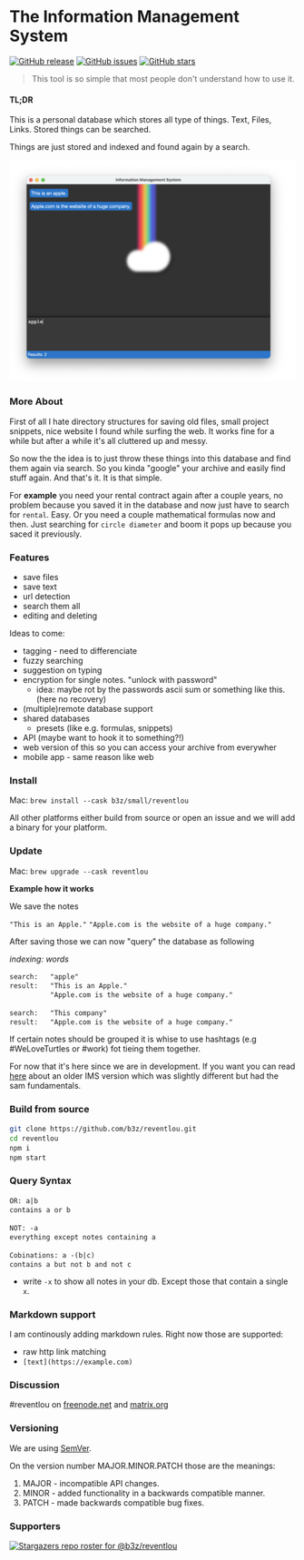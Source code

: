 # The Information Management System

[![GitHub release](https://img.shields.io/github/v/release/b3z/reventlou)](https://GitHub.com/b3z/reventlou/releases/)
[![GitHub issues](https://img.shields.io/github/issues/b3z/reventlou)](https://github.com/b3z/reventlou/issues)
[![GitHub stars](https://img.shields.io/github/stars/b3z/reventlou)](https://github.com/b3z/reventlou/stargazers)

> This tool is so simple that most people don't understand how to use it.

#### TL;DR

This is a personal database which stores all type of things. Text, Files, Links. Stored things can be searched. 

Things are just stored and indexed and found again by a search.

<div style="text-align:center"><img src="assets/screenshot.png" /></div>

### More About

First of all I hate directory structures for saving old files, small project snippets, nice website I found while surfing the web. It works fine for a while but after a while it's all cluttered up and messy. 

So now the the idea is to just throw these things into this database and find them again via search. So you kinda "google" your archive and easily find stuff again. And that's it. It is that simple.

For **example** you need your rental contract again after a couple years, no problem because you saved it in the database and now just have to search for `rental`. Easy. Or you need a couple mathematical formulas now and then. Just searching for `circle diameter` and boom it pops up because you saced it previously.

### Features

* save files
* save text
* url detection
* search them all
* editing and deleting


Ideas to come:

* tagging - need to differenciate
* fuzzy searching
* suggestion on typing
* encryption for single notes. "unlock with password"
  * idea: maybe rot by the passwords ascii sum or something like this. (here no recovery)
* (multiple)remote database support
* shared databases
  * presets (like e.g. formulas, snippets)
* API (maybe want to hook it to something?!)
* web version of this so you can access your archive from everywher
* mobile app - same reason like web

### Install

Mac: `brew install --cask b3z/small/reventlou`

All other platforms either build from source or open an issue and we will add a binary for your platform.

### Update 

Mac: `brew upgrade --cask reventlou`

**Example how it works**

We save the notes

`"This is an Apple."`
`"Apple.com is the website of a huge company."`

After saving those we can now "query" the database as following

_indexing: words_

```
search:   "apple"
result:   "This is an Apple."
          "Apple.com is the website of a huge company."

search:   "This company"
result:   "Apple.com is the website of a huge company."
```

If certain notes should be grouped it is whise to use hashtags (e.g #WeLoveTurtles or #work) fot tieing them together.

For now that it's here since we are in development. If you want you can read [here](https://zeppel.eu/b/how-ims-works/) about an older IMS version which was slightly different but had the sam fundamentals.

### Build from source

```sh
git clone https://github.com/b3z/reventlou.git
cd reventlou
npm i
npm start
```

### Query Syntax

```
OR: a|b
contains a or b

NOT: -a
everything except notes containing a

Cobinations: a -(b|c)
contains a but not b and not c
```

* write `-x` to show all notes in your db. Except those that contain a single `x`.

### Markdown support

I am continously adding markdown rules. Right now those are supported:

* raw http link matching
* `[text](https://example.com)`

### Discussion

#reventlou on [freenode.net](https://webchat.freenode.net) and [matrix.org](https://matrix.to/#/#reventlou:matrix.org?via=matrix.org)


### Versioning 

We are using [SemVer](https://semver.org/#summary).

On the version number MAJOR.MINOR.PATCH those are the meanings:

1. MAJOR - incompatible API changes.
2. MINOR - added functionality in a backwards compatible manner.
3. PATCH - made backwards compatible bug fixes.

### Supporters
[![Stargazers repo roster for @b3z/reventlou](https://reporoster.com/stars/b3z/reventlou)](https://github.com/b3z/reventlou/stargazers)

